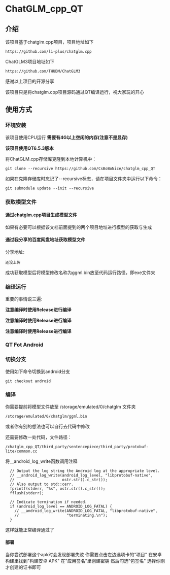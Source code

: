 




# ChatGLM_cpp_QT

## 介绍

该项目基于chatglm.cpp项目，项目地址如下
```
https://github.com/li-plus/chatglm.cpp
```

ChatGLM3项目地址如下
```
https://github.com/THUDM/ChatGLM3
```

感谢以上项目的开源分享


该项目只是将chatglm.cpp项目源码通过QT编译运行，祝大家玩的开心

## 使用方式

### 环境安装

该项目使用CPU运行
**需要有4G以上空闲的内存(注意不是显存)**

**该项目使用QT6.5.3版本**

将ChatGLM.cpp存储库克隆到本地计算机中：

```
git clone --recursive https://github.com/CsBoBoNice/chatglm_cpp_QT
```

如果在克隆存储库时忘记了--recursive标志，请在项目文件夹中运行以下命令：

```
git submodule update --init --recursive
```





### 获取模型文件

#### 通过chatglm.cpp项目生成模型文件

如果有必要可以根据该文档前面提到的两个项目地址进行模型的获取与生成

#### 通过我分享的百度网盘地址获取模型文件

分享地址:

```
还没上传
```

成功获取模型后将模型修改名称为ggml.bin放至代码运行路径，即exe文件夹

### 编译运行

重要的事情说三遍:

**注意编译时使用Release进行编译**

**注意编译时使用Release进行编译**

**注意编译时使用Release进行编译**






### QT Fot Android

### 切换分支

使用如下命令切换到android分支

```
git checkout android
```

### 编译
你需要提前将模型文件放至 /storage/emulated/0/chatglm 文件夹
```
/storage/emulated/0/chatglm/ggml.bin
```
或者你有别的想法也可以自行去代码中修改

还需要修改一处代码，文件路径：

```
/chatglm_cpp_QT/third_party/sentencepiece/third_party/protobuf-lite/common.cc
```


将__android_log_write函数调用注释
```
  // Output the log string the Android log at the appropriate level.
  // __android_log_write(android_log_level, "libprotobuf-native",
  //                     ostr.str().c_str());
  // Also output to std::cerr.
  fprintf(stderr, "%s", ostr.str().c_str());
  fflush(stderr);

  // Indicate termination if needed.
  if (android_log_level == ANDROID_LOG_FATAL) {
    // __android_log_write(ANDROID_LOG_FATAL, "libprotobuf-native",
    //                     "terminating.\n");
  }
```

这样就能正常编译通过了

#### 部署

当你尝试部署这个apk时会发现部署失败
你需要点击左边选项卡的"项目"
在安卓构建里找到"构建安卓 APK"
在"应用签名"里创建密钥
然后勾选"包签名"
选择你刚才创建的证书即可




